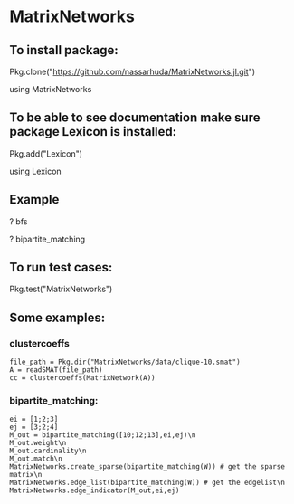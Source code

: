 # MatrixNetworks

## To install package:
Pkg.clone("https://github.com/nassarhuda/MatrixNetworks.jl.git")

using MatrixNetworks
## To be able to see documentation make sure package Lexicon is installed:
Pkg.add("Lexicon")

using Lexicon

## Example
? bfs

? bipartite_matching

## To run test cases:
Pkg.test("MatrixNetworks")

## Some examples:
### clustercoeffs
```
file_path = Pkg.dir("MatrixNetworks/data/clique-10.smat")
A = readSMAT(file_path)
cc = clustercoeffs(MatrixNetwork(A))
```

### bipartite_matching:
```
ei = [1;2;3]
ej = [3;2;4]
M_out = bipartite_matching([10;12;13],ei,ej)\n
M_out.weight\n
M_out.cardinality\n
M_out.match\n
MatrixNetworks.create_sparse(bipartite_matching(W)) # get the sparse matrix\n
MatrixNetworks.edge_list(bipartite_matching(W)) # get the edgelist\n
MatrixNetworks.edge_indicator(M_out,ei,ej)
```

